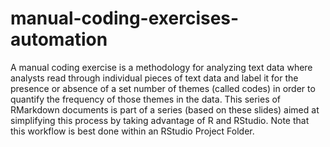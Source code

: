 # manual-coding-exercises-automation

A manual coding exercise is a methodology for analyzing text data where analysts read through individual pieces of text data and label it for the presence or absence of a set number of themes (called codes) in order to quantify the frequency of those themes in the data. This series of RMarkdown documents is part of a series (based on these slides) aimed at simplifying this process by taking advantage of R and RStudio. Note that this workflow is best done within an RStudio Project Folder.
